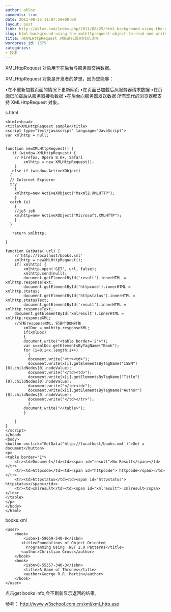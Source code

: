 ```yaml
---
author: abloz
comments: true
date: 2011-08-25 11:07:59+00:00
layout: post
link: http://abloz.com/index.php/2011/08/25/html-background-using-the-xmlhttprequest-object-to-read-and-write/
slug: html-background-using-the-xmlhttprequest-object-to-read-and-write
title: 用XMLHttpRequest 对象进行后台html读写
wordpress_id: 1375
categories:
- 技术
---
```


XMLHttpRequest 对象用于在后台与服务器交换数据。

XMLHttpRequest 对象是开发者的梦想，因为您能够：

•在不重新加载页面的情况下更新网页
•在页面已加载后从服务器请求数据
•在页面已加载后从服务器接收数据
•在后台向服务器发送数据
所有现代的浏览器都支持 XMLHttpRequest 对象。

s.html

    
    
    
    <html><head>
    <title>XMLHttpRequest sample</title>
    <script type="text/javascript" language="JavaScript">
    var xmlhttp = null;
    
    
    function newXMLHttpRequest() {
       if (window.XMLHttpRequest) {
    	// Firefox, Opera 8.0+, Safari
            xmlhttp = new XMLHttpRequest();
        }
       else if (window.ActiveXObject)
      {
      // Internet Explorer
      try
        {
        xmlhttp=new ActiveXObject("Msxml2.XMLHTTP");
        }
      catch (e)
        {
    	//ie5 ie6
        xmlhttp=new ActiveXObject("Microsoft.XMLHTTP");
        }
      }
    
       return xmlhttp;
    
    }
    
    function GetData( url) {
    	//'http://localhost/books.xml'
        xmlhttp = newXMLHttpRequest();
        if( xmlhttp) {
            xmlhttp.open('GET', url, false);
            xmlhttp.send(null);
            document.getElementById('result').innerHTML = xmlhttp.responseText;
            document.getElementById('httpcode').innerHTML = xmlhttp.status;
            document.getElementById('httpstatus').innerHTML = xmlhttp.statusText;
            document.getElementById('result').innerHTML = xmlhttp.responseText;
    	document.getElementById('xmlresult').innerHTML = xmlhttp.responseXML;
    	//分析responseXML，它是个DOM对象
    		xmlDoc = xmlhttp.responseXML;
    		if(xmlDoc)
    		{
    		document.write("<table border='2'>");
    		var x=xmlDoc.getElementsByTagName("Book");
    		for (i=0;i<x.length;i++)
    		  {
    		  document.write("<tr><td>");
    		  document.write(x[i].getElementsByTagName("ISBN")[0].childNodes[0].nodeValue);
    		  document.write("</td><td>");
    		  document.write(x[i].getElementsByTagName("Title")[0].childNodes[0].nodeValue);
    		  document.write("</td><td>");
    		  document.write(x[i].getElementsByTagName("Author")[0].childNodes[0].nodeValue);
    		  document.write("</td></tr>");
    		  }
    		document.write("</table>");
    		}
    
        }
    }
    </script>
    </head>
    <body>
    <button onclick="GetData('http://localhost/books.xml')">Get a document</button>
    <p>
    <table border="1">
        <tr><td>Document</td><td><span id="result">No Result</span></td></tr>
        <tr><td>httpcode</td><td><span id="httpcode"> httpcode</span></td></tr>
        <tr><td>httpstatus</td><td><span id="httpstatus"> httpstatus</span></td<>
        <tr><td>xmlresult</td><td><span id="xmlresult"> xmlresult</span></td<>
    </table>
    </p>
    </body>
    </html>
    



books.xml

    
    
    
    
    <user>
        <book>
            <isbn>1-59059-540-8</isbn>
           <title>Foundations of Object Oriented
             Programming Using .NET 2.0 Patterns</title>
           <author>Christian Gross</author>
        </book>
        <book>
            <isbn>0-55357-340-3</isbn>
            <title>A Game of Thrones</title>
            <author>George R.R. Martin</author>
        </book>
    </user>
    


点击get books info,会不刷新显示返回的结果。

参考：
http://www.w3school.com.cn/xml/xml_http.asp 
